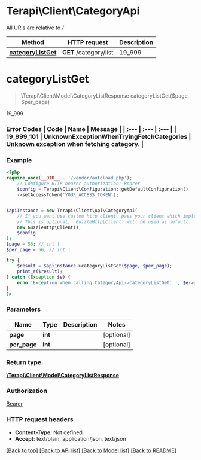 # Terapi\Client\CategoryApi

All URIs are relative to */*

Method | HTTP request | Description
------------- | ------------- | -------------
[**categoryListGet**](CategoryApi.md#categorylistget) | **GET** /category/list | 19_999

# **categoryListGet**
> \Terapi\Client\Model\CategoryListResponse categoryListGet($page, $per_page)

19_999

### Error Codes | Code | Name | Message | | :--- | :--- | :--- | | 19_999_101 | UnknownExceptionWhenTryingFetchCategories | Unknown exception when fetching category. |

### Example
```php
<?php
require_once(__DIR__ . '/vendor/autoload.php');
    // Configure HTTP bearer authorization: Bearer
    $config = Terapi\Client\Configuration::getDefaultConfiguration()
    ->setAccessToken('YOUR_ACCESS_TOKEN');


$apiInstance = new Terapi\Client\Api\CategoryApi(
    // If you want use custom http client, pass your client which implements `GuzzleHttp\ClientInterface`.
    // This is optional, `GuzzleHttp\Client` will be used as default.
    new GuzzleHttp\Client(),
    $config
);
$page = 56; // int | 
$per_page = 56; // int | 

try {
    $result = $apiInstance->categoryListGet($page, $per_page);
    print_r($result);
} catch (Exception $e) {
    echo 'Exception when calling CategoryApi->categoryListGet: ', $e->getMessage(), PHP_EOL;
}
?>
```

### Parameters

Name | Type | Description  | Notes
------------- | ------------- | ------------- | -------------
 **page** | **int**|  | [optional]
 **per_page** | **int**|  | [optional]

### Return type

[**\Terapi\Client\Model\CategoryListResponse**](../Model/CategoryListResponse.md)

### Authorization

[Bearer](../../README.md#Bearer)

### HTTP request headers

 - **Content-Type**: Not defined
 - **Accept**: text/plain, application/json, text/json

[[Back to top]](#) [[Back to API list]](../../README.md#documentation-for-api-endpoints) [[Back to Model list]](../../README.md#documentation-for-models) [[Back to README]](../../README.md)

